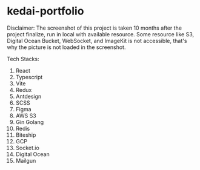# kedai-portfolio

Disclaimer:
The screenshot of this project is taken 10 months after the project finalize, run in local with available resource.
Some resource like S3, Digital Ocean Bucket, WebSocket, and ImageKit is not accessible, that's why the picture is not loaded in the screenshot.

Tech Stacks:
1. React
2. Typescript
3. Vite
4. Redux
5. Antdesign
6. SCSS
7. Figma
8. AWS S3
9. Gin Golang
10. Redis
11. Biteship
12. GCP
13. Socket.io
14. Digital Ocean
15. Mailgun
